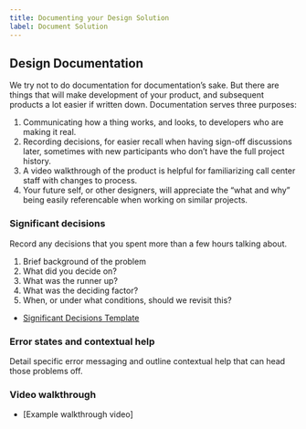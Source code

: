 ```yaml
---
title: Documenting your Design Solution
label: Document Solution
---
```


## Design Documentation
We try not to do documentation for documentation’s sake. But there are things that will make development of your product, and subsequent products a lot easier if written down. Documentation serves three purposes:
1. Communicating how a thing works, and looks, to developers who are making it real.
2. Recording decisions, for easier recall when having sign-off discussions later, sometimes with new participants who don’t have the full project history.
3. A video walkthrough of the product is helpful for familiarizing call center staff with changes to process.
4. Your future self, or other designers, will appreciate the “what and why” being easily referencable when working on similar projects.

### Significant decisions
Record any decisions that you spent more than a few hours talking about.
1. Brief background of the problem
2. What did you decide on?
3. What was the runner up?
4. What was the deciding factor?
5. When, or under what conditions, should we revisit this?
- [Significant Decisions Template]()

### Error states and contextual help
Detail specific error messaging and outline contextual help that can head those problems off.

### Video walkthrough
- [Example walkthrough video]
